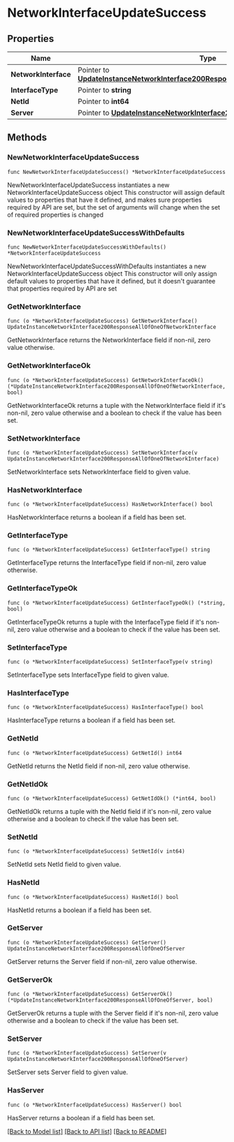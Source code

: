 # NetworkInterfaceUpdateSuccess

## Properties

Name | Type | Description | Notes
------------ | ------------- | ------------- | -------------
**NetworkInterface** | Pointer to [**UpdateInstanceNetworkInterface200ResponseAllOfOneOfNetworkInterface**](UpdateInstanceNetworkInterface200ResponseAllOfOneOfNetworkInterface.md) |  | [optional] 
**InterfaceType** | Pointer to **string** |  | [optional] 
**NetId** | Pointer to **int64** |  | [optional] 
**Server** | Pointer to [**UpdateInstanceNetworkInterface200ResponseAllOfOneOfServer**](UpdateInstanceNetworkInterface200ResponseAllOfOneOfServer.md) |  | [optional] 

## Methods

### NewNetworkInterfaceUpdateSuccess

`func NewNetworkInterfaceUpdateSuccess() *NetworkInterfaceUpdateSuccess`

NewNetworkInterfaceUpdateSuccess instantiates a new NetworkInterfaceUpdateSuccess object
This constructor will assign default values to properties that have it defined,
and makes sure properties required by API are set, but the set of arguments
will change when the set of required properties is changed

### NewNetworkInterfaceUpdateSuccessWithDefaults

`func NewNetworkInterfaceUpdateSuccessWithDefaults() *NetworkInterfaceUpdateSuccess`

NewNetworkInterfaceUpdateSuccessWithDefaults instantiates a new NetworkInterfaceUpdateSuccess object
This constructor will only assign default values to properties that have it defined,
but it doesn't guarantee that properties required by API are set

### GetNetworkInterface

`func (o *NetworkInterfaceUpdateSuccess) GetNetworkInterface() UpdateInstanceNetworkInterface200ResponseAllOfOneOfNetworkInterface`

GetNetworkInterface returns the NetworkInterface field if non-nil, zero value otherwise.

### GetNetworkInterfaceOk

`func (o *NetworkInterfaceUpdateSuccess) GetNetworkInterfaceOk() (*UpdateInstanceNetworkInterface200ResponseAllOfOneOfNetworkInterface, bool)`

GetNetworkInterfaceOk returns a tuple with the NetworkInterface field if it's non-nil, zero value otherwise
and a boolean to check if the value has been set.

### SetNetworkInterface

`func (o *NetworkInterfaceUpdateSuccess) SetNetworkInterface(v UpdateInstanceNetworkInterface200ResponseAllOfOneOfNetworkInterface)`

SetNetworkInterface sets NetworkInterface field to given value.

### HasNetworkInterface

`func (o *NetworkInterfaceUpdateSuccess) HasNetworkInterface() bool`

HasNetworkInterface returns a boolean if a field has been set.

### GetInterfaceType

`func (o *NetworkInterfaceUpdateSuccess) GetInterfaceType() string`

GetInterfaceType returns the InterfaceType field if non-nil, zero value otherwise.

### GetInterfaceTypeOk

`func (o *NetworkInterfaceUpdateSuccess) GetInterfaceTypeOk() (*string, bool)`

GetInterfaceTypeOk returns a tuple with the InterfaceType field if it's non-nil, zero value otherwise
and a boolean to check if the value has been set.

### SetInterfaceType

`func (o *NetworkInterfaceUpdateSuccess) SetInterfaceType(v string)`

SetInterfaceType sets InterfaceType field to given value.

### HasInterfaceType

`func (o *NetworkInterfaceUpdateSuccess) HasInterfaceType() bool`

HasInterfaceType returns a boolean if a field has been set.

### GetNetId

`func (o *NetworkInterfaceUpdateSuccess) GetNetId() int64`

GetNetId returns the NetId field if non-nil, zero value otherwise.

### GetNetIdOk

`func (o *NetworkInterfaceUpdateSuccess) GetNetIdOk() (*int64, bool)`

GetNetIdOk returns a tuple with the NetId field if it's non-nil, zero value otherwise
and a boolean to check if the value has been set.

### SetNetId

`func (o *NetworkInterfaceUpdateSuccess) SetNetId(v int64)`

SetNetId sets NetId field to given value.

### HasNetId

`func (o *NetworkInterfaceUpdateSuccess) HasNetId() bool`

HasNetId returns a boolean if a field has been set.

### GetServer

`func (o *NetworkInterfaceUpdateSuccess) GetServer() UpdateInstanceNetworkInterface200ResponseAllOfOneOfServer`

GetServer returns the Server field if non-nil, zero value otherwise.

### GetServerOk

`func (o *NetworkInterfaceUpdateSuccess) GetServerOk() (*UpdateInstanceNetworkInterface200ResponseAllOfOneOfServer, bool)`

GetServerOk returns a tuple with the Server field if it's non-nil, zero value otherwise
and a boolean to check if the value has been set.

### SetServer

`func (o *NetworkInterfaceUpdateSuccess) SetServer(v UpdateInstanceNetworkInterface200ResponseAllOfOneOfServer)`

SetServer sets Server field to given value.

### HasServer

`func (o *NetworkInterfaceUpdateSuccess) HasServer() bool`

HasServer returns a boolean if a field has been set.


[[Back to Model list]](../README.md#documentation-for-models) [[Back to API list]](../README.md#documentation-for-api-endpoints) [[Back to README]](../README.md)


